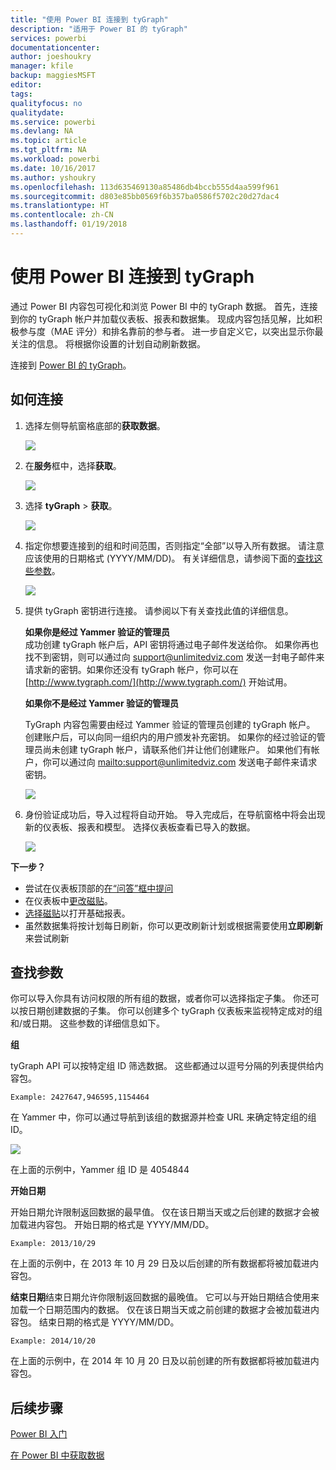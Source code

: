 ```yaml
---
title: "使用 Power BI 连接到 tyGraph"
description: "适用于 Power BI 的 tyGraph"
services: powerbi
documentationcenter: 
author: joeshoukry
manager: kfile
backup: maggiesMSFT
editor: 
tags: 
qualityfocus: no
qualitydate: 
ms.service: powerbi
ms.devlang: NA
ms.topic: article
ms.tgt_pltfrm: NA
ms.workload: powerbi
ms.date: 10/16/2017
ms.author: yshoukry
ms.openlocfilehash: 113d635469130a85486db4bccb555d4aa599f961
ms.sourcegitcommit: d803e85bb0569f6b357ba0586f5702c20d27dac4
ms.translationtype: HT
ms.contentlocale: zh-CN
ms.lasthandoff: 01/19/2018
---
```

# <a name="connect-to-tygraph--with-power-bi"></a>使用 Power BI 连接到 tyGraph
通过 Power BI 内容包可视化和浏览 Power BI 中的 tyGraph 数据。 首先，连接到你的 tyGraph 帐户并加载仪表板、报表和数据集。 现成内容包括见解，比如积极参与度（MAE 评分）和排名靠前的参与者。 进一步自定义它，以突出显示你最关注的信息。  将根据你设置的计划自动刷新数据。

连接到 [Power BI 的 tyGraph](https://app.powerbi.com/getdata/services/tygraph)。

## <a name="how-to-connect"></a>如何连接
1. 选择左侧导航窗格底部的**获取数据**。
   
   ![](media/service-connect-to-tygraph/getdata.png)
2. 在**服务**框中，选择**获取**。
   
   ![](media/service-connect-to-tygraph/services.png)
3. 选择 **tyGraph** \> **获取**。
   
   ![](media/service-connect-to-tygraph/tygraph.png)
4. 指定你想要连接到的组和时间范围，否则指定“全部”以导入所有数据。 请注意应该使用的日期格式 (YYYY/MM/DD)。 有关详细信息，请参阅下面的[查找这些参数](#FindingParams)。
   
   ![](media/service-connect-to-tygraph/parameters.png)
5. 提供 tyGraph 密钥进行连接。 请参阅以下有关查找此值的详细信息。
   
    **如果你是经过 Yammer 验证的管理员**  
    成功创建 tyGraph 帐户后，API 密钥将通过电子邮件发送给你。 如果你再也找不到密钥，则可以通过向 support@unlimitedviz.com 发送一封电子邮件来请求新的密钥。如果你还没有 tyGraph 帐户，你可以在 [http://www.tygraph.com/](http://www.tygraph.com/) 开始试用。 
   
    **如果你不是经过 Yammer 验证的管理员**
   
    TyGraph 内容包需要由经过 Yammer 验证的管理员创建的 tyGraph 帐户。 创建账户后，可以向同一组织内的用户颁发补充密钥。 如果你的经过验证的管理员尚未创建 tyGraph 帐户，请联系他们并让他们创建账户。 如果他们有帐户，你可以通过向 <mailto:support@unlimitedviz.com> 发送电子邮件来请求密钥。
   
    ![](media/service-connect-to-tygraph/creds.png)
6. 身份验证成功后，导入过程将自动开始。 导入完成后，在导航窗格中将会出现新的仪表板、报表和模型。 选择仪表板查看已导入的数据。
   
    ![](media/service-connect-to-tygraph/dashboard.png)

**下一步？**

* 尝试在仪表板顶部的[在“问答”框中提问](power-bi-q-and-a.md)
* 在仪表板中[更改磁贴](service-dashboard-edit-tile.md)。
* [选择磁贴](service-dashboard-tiles.md)以打开基础报表。
* 虽然数据集将按计划每日刷新，你可以更改刷新计划或根据需要使用**立即刷新**来尝试刷新

<a name="FindingParams"></a>

## <a name="finding-parameters"></a>查找参数
你可以导入你具有访问权限的所有组的数据，或者你可以选择指定子集。 你还可以按日期创建数据的子集。 你可以创建多个 tyGraph 仪表板来监视特定成对的组和/或日期。 这些参数的详细信息如下。

**组**

tyGraph API 可以按特定组 ID 筛选数据。 这些都通过以逗号分隔的列表提供给内容包。 

    Example: 2427647,946595,1154464


在 Yammer 中，你可以通过导航到该组的数据源并检查 URL 来确定特定组的组 ID。

![](media/service-connect-to-tygraph/yammer.png)

在上面的示例中，Yammer 组 ID 是 4054844

**开始日期**

开始日期允许限制返回数据的最早值。 仅在该日期当天或之后创建的数据才会被加载进内容包。 开始日期的格式是 YYYY/MM/DD。 

    Example: 2013/10/29

在上面的示例中，在 2013 年 10 月 29 日及以后创建的所有数据都将被加载进内容包。 

**结束日期**结束日期允许你限制返回数据的最晚值。 它可以与开始日期结合使用来加载一个日期范围内的数据。 仅在该日期当天或之前创建的数据才会被加载进内容包。 结束日期的格式是 YYYY/MM/DD。 

    Example: 2014/10/20

在上面的示例中，在 2014 年 10 月 20 日及以前创建的所有数据都将被加载进内容包。 

## <a name="next-steps"></a>后续步骤
[Power BI 入门](service-get-started.md)

[在 Power BI 中获取数据](service-get-data.md)

